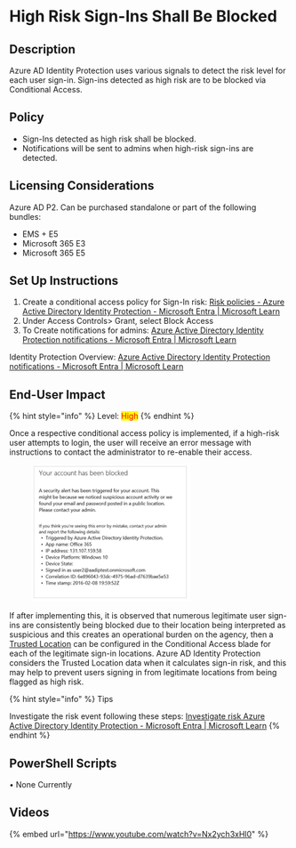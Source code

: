 # High Risk Sign-Ins Shall Be Blocked

## Description

Azure AD Identity Protection uses various signals to detect the risk level for each user sign-in. Sign-ins detected as high risk are to be blocked via Conditional Access.

## Policy

* Sign-Ins detected as high risk shall be blocked.
* Notifications will be sent to admins when high-risk sign-ins are detected.

## Licensing Considerations

Azure AD P2. Can be purchased standalone or part of the following bundles:

* EMS + E5
* Microsoft 365 E3
* Microsoft 365 E5



## Set Up Instructions

1. Create a conditional access policy for Sign-In risk: [Risk policies - Azure Active Directory Identity Protection - Microsoft Entra | Microsoft Learn](https://learn.microsoft.com/en-us/azure/active-directory/identity-protection/howto-identity-protection-configure-risk-policies)
2. Under Access Controls> Grant, select Block Access
3. To Create notifications for admins: [Azure Active Directory Identity Protection notifications - Microsoft Entra | Microsoft Learn](https://learn.microsoft.com/en-us/azure/active-directory/identity-protection/howto-identity-protection-configure-notifications)

Identity Protection Overview: [Azure Active Directory Identity Protection notifications - Microsoft Entra | Microsoft Learn](https://learn.microsoft.com/en-us/azure/active-directory/identity-protection/howto-identity-protection-configure-notifications)

## End-User Impact

{% hint style="info" %}
Level: <mark style="color:red;">High</mark>
{% endhint %}

Once a respective conditional access policy is implemented, if a high-risk user attempts to login, the user will receive an error message with instructions to contact the administrator to re-enable their access.

<div align="left">

<figure><img src="../../.gitbook/assets/pic3.png" alt=""><figcaption></figcaption></figure>

</div>

If after implementing this, it is observed that numerous legitimate user sign-ins are consistently being blocked due to their location being interpreted as suspicious and this creates an operational burden on the agency, then a [Trusted Location](https://learn.microsoft.com/en-us/azure/active-directory/conditional-access/location-condition#ip-address-ranges) can be configured in the Conditional Access blade for each of the legitimate sign-in locations. Azure AD Identity Protection considers the Trusted Location data when it calculates sign-in risk, and this may help to prevent users signing in from legitimate locations from being flagged as high risk.

{% hint style="info" %}
Tips

Investigate the risk event following these steps: [Investigate risk Azure Active Directory Identity Protection - Microsoft Entra | Microsoft Learn](https://learn.microsoft.com/en-us/azure/active-directory/identity-protection/howto-identity-protection-investigate-risk)
{% endhint %}

## PowerShell Scripts

• None Currently

## Videos

{% embed url="https://www.youtube.com/watch?v=Nx2ych3xHl0" %}
